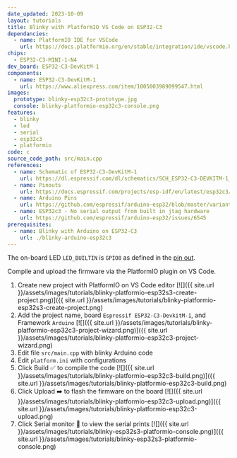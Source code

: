 ```yaml
---
date_updated: 2023-10-09
layout: tutorials
title: Blinky with PlatformIO VS Code on ESP32-C3
dependancies:
  - name: PlatformIO IDE for VSCode
    url: https://docs.platformio.org/en/stable/integration/ide/vscode.html#installation
chips:
  - ESP32-C3-MINI-1-N4
dev_board: ESP32-C3-DevKitM-1
components:
  - name: ESP32-C3-DevKitM-1
    url: https://www.aliexpress.com/item/1005003989099547.html
images:
  prototype: blinky-esp32c3-prototype.jpg
  console: blinky-platformio-esp32c3-console.png
features:
  - blinky
  - led
  - serial
  - esp32c3
  - platformio
code: c
source_code_path: src/main.cpp
references:
  - name: Schematic of ESP32-C3-DevKitM-1
    url: https://dl.espressif.com/dl/schematics/SCH_ESP32-C3-DEVKITM-1_V1_20200915A.pdf
  - name: Pinouts
    url: https://docs.espressif.com/projects/esp-idf/en/latest/esp32c3/hw-reference/esp32c3/user-guide-devkitm-1.html#pin-layout
  - name: Arduino Pins
    url: https://github.com/espressif/arduino-esp32/blob/master/variants/esp32c3/pins_arduino.h
  - name: ESP32c3 - No serial output from built in jtag hardware
    url: https://github.com/espressif/arduino-esp32/issues/6545
prerequisites:
  - name: Blinky with Arduino on ESP32-C3
    url: ./blinky-arduino-esp32c3
---
```


The on-board LED `LED_BUILTIN` is `GPIO8` as defined in the [pin out](https://docs.espressif.com/projects/esp-idf/en/latest/esp32c3/hw-reference/esp32c3/user-guide-devkitm-1.html#pin-layout).

Compile and upload the firmware via the PlatformIO plugin on VS Code.

1. Create new project with PlatformIO on VS Code editor
  [![]({{ site.url }}/assets/images/tutorials/blinky-platformio-esp32s3-create-project.png)]({{ site.url }}/assets/images/tutorials/blinky-platformio-esp32s3-create-project.png)
1. Add the project name, board `Espressif ESP32-C3-DevkitM-1`, and Framework `Arduino`
  [![]({{ site.url }}/assets/images/tutorials/blinky-platformio-esp32c3-project-wizard.png)]({{ site.url }}/assets/images/tutorials/blinky-platformio-esp32c3-project-wizard.png)
1. Edit file `src/main.cpp` with blinky Arduino code
1. Edit `platform.ini` with configurations
1. Click Build ✅ to compile the code
  [![]({{ site.url }}/assets/images/tutorials/blinky-platformio-esp32c3-build.png)]({{ site.url }}/assets/images/tutorials/blinky-platformio-esp32c3-build.png)
1. Click Upload ➡️ to flash the firmware on the board
  [![]({{ site.url }}/assets/images/tutorials/blinky-platformio-esp32c3-upload.png)]({{ site.url }}/assets/images/tutorials/blinky-platformio-esp32c3-upload.png)
1. Click Serial monitor 🔌 to view the serial prints
  [![]({{ site.url }}/assets/images/tutorials/blinky-esp32s3-platformio-console.png)]({{ site.url }}/assets/images/tutorials/blinky-esp32s3-platformio-console.png)
